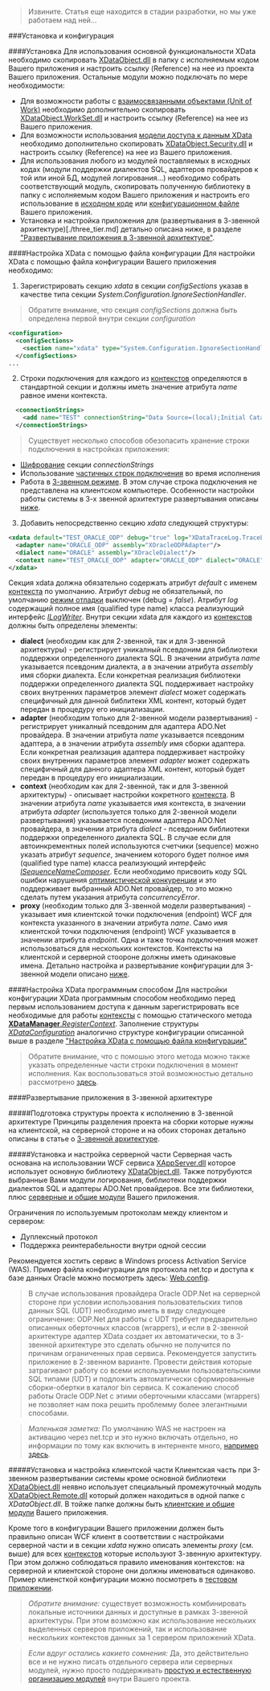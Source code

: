 >Извините. Статья еще находится в стадии разработки, но мы уже работаем над ней...

###Установка и конфигурация

####Установка
Для использования основной функциональности XData необходимо скопировать [XDataObject.dll](../../bin/) в папку с исполняемым кодом Вашего приложения и настроить ссылку (Reference) на нее из проекта Вашего приложения. Остальные модули можно подключать по мере необходимости:
- Для возможности работы с [взаимосвязанными объектами (Unit of Work)](./work_set.md) необходимо дополнительно скопировать [XDataObject.WorkSet.dll](../../bin/) и настроить ссылку (Reference) на нее из Вашего приложения.
- Для возможности использования [модели доступа к данным XData](./data_access.md) необходимо дополнительно скопировать [XDataObject.Security.dll](../../bin/) и настроить ссылку (Reference) на нее из Вашего приложения.
- Для использования любого из модулей поставляемых в исходных кодах (модули поддержки диалектов SQL, адаптеров провайдеров к той или иной БД, модулей логирования...) необходимо собрать соответствующий модуль, скопировать полученную библиотеку в папку с исполняемым кодом Вашего приложения и настроить его использование в [исходном коде](#Настройка-XData-программным-способом) или [конфигурационном файле](#Настройка-xdata-с-помощью-файла-конфигурации) Вашего приложения.
- Установка и настройка приложения для (развертывания в 3-звенной архитектуре)[./three_tier.md] детально описана ниже, в разделе ["Развертывание приложения в 3-звенной архитектуре"](#Развертывание-приложения-в-3-звенной-архитектуре).

####Настройка XData с помощью файла конфигурации
Для настройки XData с помощью файла конфигурации Вашего приложения необходимо: 

1) Зарегистрировать секцию *xdata* в секции *configSections* указав в качестве типа секции *System.Configuration.IgnoreSectionHandler*.

>Обратите внимание, что секция *configSections* должна быть определена первой внутри секции *configuration*

```xml
<configuration>
  <configSections>
    <section name="xdata" type="System.Configuration.IgnoreSectionHandler"/>
  </configSections>
...  
```

2) Строки подключения для каждого из [контекстов](.glossary.md#Контекст) определяются в стандартной секции и должны иметь значение атрибута *name* равное имени контекста.

```xml
  <connectionStrings>
    <add name="TEST" connectionString="Data Source=(local);Initial Catalog=XDataTest;User Id=test;Password=test"/>
  </connectionStrings>
```

>Существует несколько способов обезопасить хранение строки подключения в настройках приложения:
- [Шифрование](https://msdn.microsoft.com/ru-ru/library/ms254494(v=vs.110).aspx) секции *connectionStrings*
- Использование [частичных строк подключения](./tips_and_tricks.md#Использование-частичных-строк-подключения-или-подмена-параметров-подключения-во-время-исполнения) во время исполнения
- Работа в [3-звенном режиме](./three_tier.md). В этом случае строка подключения не представлена на клиентском компьютере. Особенности настройки работы системы в 3-х звенной архитектуре развертывания описаны [ниже](#Развертывание-приложения-в-3-звенной-архитектуре).
 
3) Добавить непосредственно секцию *xdata* следующей структуры:

```xml
<xdata default="TEST_ORACLE_ODP" debug="true" log="XDataTraceLog.TraceLog, XDataTraceLog">
  <adapter name="ORACLE_ODP" assembly="XOracleODPAdapter"/>
  <dialect name="ORACLE" assembly="XOracleDialect"/>
  <context name="TEST_ORACLE_ODP" adapter="ORACLE_ODP" dialect="ORACLE" sequence="XDataObjectTest.MySequenceComposer, XDataObjectTest" concurrencyError="-20001"/>
</xdata>  
```

Секция xdata должна обязательно содержать атрибут *default* с именем [контекста](.glossary.md#Контекст) по умолчанию. Атрибут *debug* не обязательный, по умолчанию [режим отладки](./log_and_debug.md) выключен (debug = *false*). Атрибут *log* содержащий полное имя (qualified type name) класса реализующий интерфейс [*ILogWriter*](https://htmlpreview.github.io/?https://raw.githubusercontent.com/mickfierte/XData/master/docs/doc/Contents/4/370.html). Внутри секции xdata для каждого из [контекстов](.glossary.md#Контекст) должны быть определены элементы:
- **dialect** (необходим как для 2-звенной, так и для 3-звенной архитектуры) - регистрирует уникалный псевдоним для библиотеки поддержки определенного диалекта SQL. В значении атрибута *name* указывается псевдоним диалекта, а в значении атрибута *assembly* имя сборки диалекта. Если конкретная реализация библиотеки поддержки определенного диалекта SQL поддерживает настройку своих внутренних параметров элемент *dialect* может содержать специфичный для данной библитеки XML контент, который будет передан в процедуру его инициализации.
- **adapter** (необходим только для 2-звенной модели развертывания) - регистрирует уникалный псевдоним для адаптера ADO.Net провайдера. В значении атрибута *name* указывается псевдоним адаптера, а в значении атрибута *assembly* имя сборки адаптера. Если конкретная реализация адаптера поддерживает настройку своих внутренних параметров элемент *adapter* может содержать специфичный для данного адаптера XML контент, который будет передан в процедуру его инициализации.
- **context** (необходим как для 2-звенной, так и для 3-звенной архитектуры) - описывает настройки кокретного [контекста](.glossary.md#Контекст). В значении атрибута *name* указывается имя контекста, в значении атрибута *adapter* (используется только для 2-звенной модели развертывания) указывается псевдоним адаптера ADO.Net провайдера, в значении атрибута *dialect* - псевдоним библиотеки поддержки определенного диалекта SQL. В случае если для автоинкрементных полей используются счетчики (sequence) можно указать атрибут *sequence*, значением которого будет  полное имя (qualified type name) класса реализующий интерфейс [*ISequenceNameComposer*](https://htmlpreview.github.io/?https://raw.githubusercontent.com/mickfierte/XData/master/docs/doc/Contents/4/374.html). Если необходимо присвоить коду SQL ошибки нарушения [оптимистической конкуренции](./locking.md) и это поддерживает выбранный ADO.Net провайдер, то это можно сделать путем указания атрибута *concurrencyError*.
- **proxy** (необходим только для 3-звенной модели развертывания) - указывает имя клиентской точки подключения (endpoint) WCF для контекста указанного в значении атрибута *name*. Само имя клиентской точки подключения (endpoint) WCF указывается в значении атрибута *endpoint*. Одна и таже точка подключения может использоваться для нескольких контекстов. Контексты на клиентской и серверной стоороне должны иметь одинаковые имена. Детально настройка и развертывание конфигурации для 3-звенной модели описано [ниже](#Развертывание-приложения-в-3-звенной-архитектуре).

####Настройка XData программным способом
Для настройки конфигурации XData программным способом необходимо перед первым использованием доступа к данным зарегистрировать все необходимые для работы [контексты](.glossary.md#Контекст) с помощью статического метода [**XDataManager**.*RegisterContext*](https://htmlpreview.github.io/?https://raw.githubusercontent.com/mickfierte/XData/master/docs/doc/Contents/1/413.html). Заполнение структуры [*XDataConfiguration*](https://htmlpreview.github.io/?https://raw.githubusercontent.com/mickfierte/XData/master/docs/doc/Contents/2/209.html) аналогично структуре конфигурации описанной выше в разделе ["Настройка XData с помощью файла конфигурации"](#Настройка-XData-с-помощью-файла-конфигурации)

>Обратите внимание, что с помошью этого метода можно также указать определенные части строки подключения в момент исполнения. Как воспользоваться этой возможностью детально рассмотрено [здесь](./tips_and_tricks.md#Использование-частичных-строк-подключения-или-подмена-параметров-подключения-во-время-исполнения).

####Развертывание приложения в 3-звенной архитектуре

#####Подготовка структуры проекта к исполнению в 3-звенной архитектуре
Принципы разделения проекта на сборки которые нужны на клиентской, на серверной стороне и на обоих сторонах детально описаны в статье о [3-звенной архитектуре](./three_tier.md).

#####Установка и настройка серверной части
Серверная часть основана на использовании WCF сервиса [XAppServer.dll](../../AppServer/bin/) которое использует основную библиотеку [XDataObject.dll](../../bin/). Также потрубуются выбранные Вами модули логирования, библиотеки поддержки диалектов SQL и адаптеры ADO.Net провайдеров. Все эти библиотеки, плюс [серверные и общие модули](./three_tier.md) Вашего приложения. 

Ограничения по используемым протоколам между клиентом и сервером:
- Дуплексный протокол
- Поддержка реинтерабельности внутри одной сессии

Рекомендуется хостить сервис в Windows process Activation Service (WAS). Пример файла конфигурации для протокола net.tcp и доступа к базе данных Oracle можно посмотреть здесь: [Web.config](../../AppServer/Web.config).

>В случае использования провайдера Oracle ODP.Net на серверной стороне при условии использования пользовательских типов данных SQL (UDT) необходимо иметь в виду следующее ограничение: ODP.Net для работы с UDT требует предварительно описанных оберточных классов (wrappers), и если в 2-звенной архитектуре адаптер XData создает их автоматически, то в 3-звенной архитектуре это сделать обычно не получится по причинам ограниченных прав сервиса. Рекомендуется запустить приложение в 2-звенном варианте. Провести действия которые затрагивают работу со всеми используемыми пользовательскими SQL типами (UDT) и подложить автоматически сформированные сборки-обертки в каталог bin сервиса. К сожалению способ работы Oracle ODP.Net с этими оберточными классами (wrappers) не позволяет нам пока решить проблемму более элегантными способами.

<!-- -->
>*Маленькая заметка:* По умолчанию WAS не настроен на активацию через net.tcp и это нужно включать отдельно, но информации по тому как включить в интерненте много, [например здесь](http://www.codeproject.com/Articles/717327/WCF-NetTcp-Binding).

#####Установка и настройка клиентской части
Клиентская часть при 3-звенном развертывании системы кроме основной библиотеки [XDataObject.dll](../../bin/) неявно использует специальный промежуточный модуль [XDataObject.Remote.dll](../../bin/) который должен находиться в одной папке с *XDataObject.dll*. В тойже папке должны быть [клиентские и общие модули](./three_tier.md) Вашего приложения.

Кроме того в конфигурации Вашего приложении должен быть правильно описан WCF клиент в соответствии с настройками серверной части и в секции *xdata* нужно описать элементы *proxy* (см. выше) для всех [контекстов](.glossary.md#Контекст) которые используют 3-звенную архитектуру. При этом должно соблюдаться правило именования контекстов: на серверной и клиентской стороне они должны именоваться одинаково. Пример клиенсткой конфигурации можно посмотреть в [тестовом приложении](../../XDataTest/app.config).

>*Обратите внимание:* существует возможность комбинировать локальные источники данных и доступные в рамках 3-звенной архитектуры. При этом возможно как использование нескольких выделенных серверов приложений, так и использование нескольких контекстов данных за 1 сервером приложений XData.

<!-- -->
>*Если вдруг остались какието сомнения:* Да, это действительно все и не нужно писать отдельного сервера или серверных модулей, нужно просто поддерживать [простую и естественную организацию модулей](./three_tier.md) внутри Вашего проекта.
